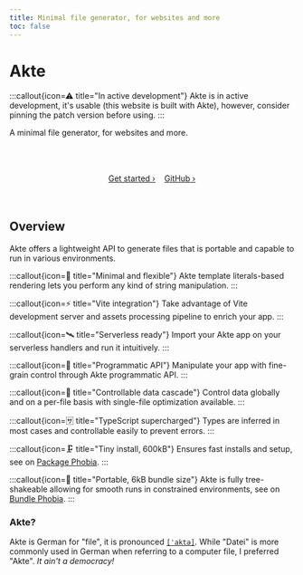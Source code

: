```yaml
---
title: Minimal file generator, for websites and more
toc: false
---
```


# Akte

:::callout{icon=⚠ title="In active development"}
Akte is in active development, it's usable (this website is built with Akte), however, consider pinning the patch version before using.
:::

A minimal file generator, for websites and more.

<div style="margin:4rem 0;display:flex;justify-content:center;gap:1rem;">
	<a class="button" href="/get-started">Get started ›</a>
	<a class="button" href="https://github.com/lihbr/akte" target="_blank" rel="noopener noreferrer">GitHub ›</a>
</div>

## Overview

Akte offers a lightweight API to generate files that is portable and capable to run in various environments.

:::callout{icon=🚕 title="Minimal and flexible"}
Akte template literals-based rendering lets you perform any kind of string manipulation.
:::

:::callout{icon=⚡ title="Vite integration"}
Take advantage of Vite development server and assets processing pipeline to enrich your app.
:::

:::callout{icon=🛰 title="Serverless ready"}
Import your Akte app on your serverless handlers and run it intuitively.
:::

:::callout{icon=🎹 title="Programmatic API"}
Manipulate your app with fine-grain control through Akte programmatic API.
:::

:::callout{icon=🌊 title="Controllable data cascade"}
Control data globally and on a per-file basis with single-file optimization available.
:::

:::callout{icon=🈂 title="TypeScript supercharged"}
Types are inferred in most cases and controllable easily to prevent errors.
:::

:::callout{icon=🗜 title="Tiny install, 600kB"}
Ensures fast installs and setup, see on [Package Phobia](https://packagephobia.com/result?p=akte).
:::

:::callout{icon=💼 title="Portable, 6kB bundle size"}
Akte is fully tree-shakeable allowing for smooth runs in constrained environments, see on [Bundle Phobia](https://bundlephobia.com/package/akte@0.1.0).
:::

### Akte?

Akte is German for "file", it is pronounced [`[ˈaktə]`](https://upload.wikimedia.org/wikipedia/commons/b/bf/De-Akte.ogg). While "Datei" is more commonly used in German when referring to a computer file, I preferred "Akte". _It ain't a democracy!_
